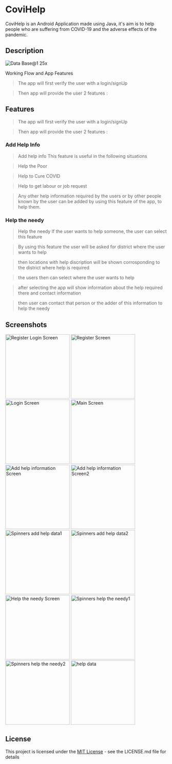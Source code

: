 # CoviHelp

CoviHelp is an Android Application made using Java, it's aim is to help people who are suffering from COVID-19 
and the adverse effects of the pandemic.



## Description

![Data Base@1 25x](https://user-images.githubusercontent.com/58695354/120900885-17dfe100-c655-11eb-8535-b0253007cd0e.png)



Working Flow and App Features

> The app will first verify the user with a login/signUp

> Then app will provide the user 2 features :

## Features

> The app will first verify the user with a login/signUp 

> Then app will provide the user 2 features : 

### Add Help Info 

> Add help info This feature is useful in the following situations
 
> Help the Poor 

> Help to Cure COVID 

> Help to get labour or job request 

> Any other help information required by the users or by other people known by the user can be added by using this feature of the app, to help them. 

### Help the needy 

> Help the needy If the user wants to help someone, the user can select this feature 

> By using this feature the user will be asked for district where the user wants to help 

> then locations with help discription will be shown corrosponding to the district where help is required 

> the users then can select where the user wants to help 

> after selecting the app will show information about the help required there and contact information 

> then user can contact that person or the adder of this information to help the needy 



## Screenshots

<p>
<img src="https://user-images.githubusercontent.com/58695354/124871805-20279500-dfe2-11eb-9e27-06c9b19b52b7.png" alt="Register Login Screen" width="200">
<img src="https://user-images.githubusercontent.com/58695354/124871911-44837180-dfe2-11eb-84cf-494987fb00ad.png" alt="Register Screen" width="200">
<img src="https://user-images.githubusercontent.com/58695354/124872036-64b33080-dfe2-11eb-8f05-3758693bea44.png" alt="Login Screen" width="200">
<img src="https://user-images.githubusercontent.com/58695354/124872180-8d3b2a80-dfe2-11eb-8013-202021950476.png" alt="Main Screen" width="200">
<img src="https://user-images.githubusercontent.com/58695354/124872274-acd25300-dfe2-11eb-95a2-07ebd48bc50c.png" alt="Add help information Screen" width="200">
<img src="https://user-images.githubusercontent.com/58695354/124872389-d3908980-dfe2-11eb-98dd-4890907e7fcc.png" alt="Add help information Screen2" width="200">
<img src="https://user-images.githubusercontent.com/58695354/124872472-f1f68500-dfe2-11eb-8720-90cf1b27a76b.png" alt="Spinners add help data1" width="200">
<img src="https://user-images.githubusercontent.com/58695354/124872573-0fc3ea00-dfe3-11eb-99f6-eb01da50aade.png" alt="Spinners add help data2" width="200">
<img src="https://user-images.githubusercontent.com/58695354/124873209-cb851980-dfe3-11eb-84b4-5b7d43d775f7.png" alt="Help the needy Screen" width="200">
<img src="https://user-images.githubusercontent.com/58695354/124873297-ebb4d880-dfe3-11eb-884d-990415c1d22a.png" alt="Spinners help the needy1" width="200">
<img src="https://user-images.githubusercontent.com/58695354/124873377-05eeb680-dfe4-11eb-8909-30159af3c1df.png" alt="Spinners help the needy2" width="200">
<img src="https://user-images.githubusercontent.com/58695354/124871635-e48ccb00-dfe1-11eb-8505-089943af968c.png" alt="help data" width="200">
</p>



## License

This project is licensed under the [MIT License](https://github.com/Atharva-Vijay-Khade/CoviHelp/blob/main/LICENSE) - see the LICENSE.md file for details
